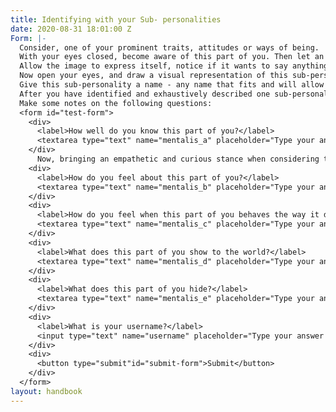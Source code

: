 ```yaml
---
title: Identifying with your Sub- personalities
date: 2020-08-31 18:01:00 Z
Form: |-
  Consider, one of your prominent traits, attitudes or ways of being.
  With your eyes closed, become aware of this part of you. Then let an image emerge that represents this part of you.  It may be a person, an object, an animal or a symbol. Allow the image to become clearer without judging or wanting to change it. Bring a curious attitude to the image, noticing how it is behaving, what it is wearing, it’s posture and general attitude.
  Allow the image to express itself, notice if it wants to say anything or not. What feelings does it give off? You can speak to this part of you and ask it what it wants. Notice if it responds.
  Now open your eyes, and draw a visual representation of this sub-personality and record in a notebook everything that happened so far.
  Give this sub-personality a name - any name that fits and will allow you to identify it in the future. Some examples are: The complainer, the artist, the skeptic, the insecure one, the know it all.
  After you have identified and exhaustively described one sub-personality you can go on to the others. But take your time and work on each one alone until you feel finished. The process requires picking a few more of your prominent traits, attitudes or motives and going through steps 1 to 5 for each one.
  Make some notes on the following questions:
  <form id="test-form">
    <div>
      <label>How well do you know this part of you?</label>
      <textarea type="text" name="mentalis_a" placeholder="Type your answer here"/></textarea>
    </div>
      Now, bringing an empathetic and curious stance when considering the situation, consider the following questions.
    <div>
      <label>How do you feel about this part of you?</label>
      <textarea type="text" name="mentalis_b" placeholder="Type your answer here"/></textarea>
    </div>
    <div>
      <label>How do you feel when this part of you behaves the way it does in the world?</label>
      <textarea type="text" name="mentalis_c" placeholder="Type your answer here"/></textarea>
    </div>
    <div>
      <label>What does this part of you show to the world?</label>
      <textarea type="text" name="mentalis_d" placeholder="Type your answer here"/></textarea>
    </div>
    <div>
      <label>What does this part of you hide?</label>
      <textarea type="text" name="mentalis_e" placeholder="Type your answer here"/></textarea>
    </div>
    <div>
      <label>What is your username?</label>
      <input type="text" name="username" placeholder="Type your answer here"/></input>
    </div>
    <div>
      <button type="submit"id="submit-form">Submit</button>
    </div>
  </form>
layout: handbook
---
```


